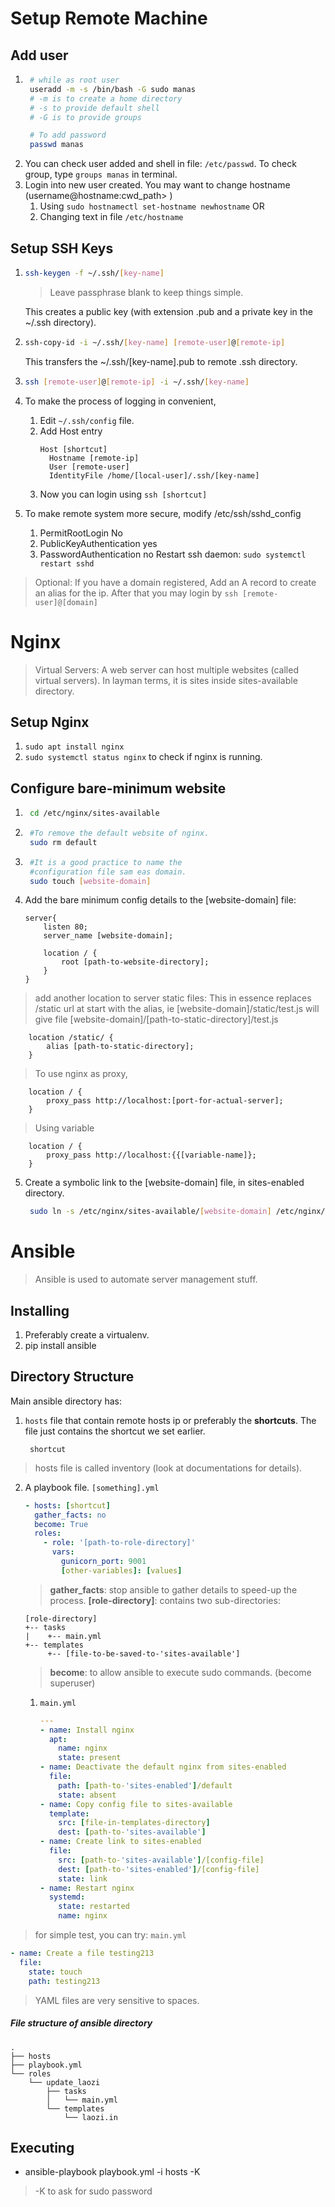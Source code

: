 # Setup Remote Machine
## Add user
1. ```bash
    # while as root user
    useradd -m -s /bin/bash -G sudo manas
    # -m is to create a home directory
    # -s to provide default shell
    # -G is to provide groups

    # To add password
    passwd manas
    ```
2. You can check user added and shell in file: `/etc/passwd`.
To check group, type `groups manas` in terminal.
3. Login into new user created.
You may want to change hostname (username@hostname:cwd_path> )
    1. Using `sudo hostnamectl set-hostname newhostname` 
    OR
    2. Changing text in file `/etc/hostname`

## Setup SSH Keys
1.  ```bash
    ssh-keygen -f ~/.ssh/[key-name]
    ```
    >Leave passphrase blank to keep things simple.

    This creates a public key (with extension .pub and a private key in the ~/.ssh directory).
2.  ```bash
    ssh-copy-id -i ~/.ssh/[key-name] [remote-user]@[remote-ip]
    ```
    This transfers the ~/.ssh/[key-name].pub to remote .ssh directory.
3.  ```bash
    ssh [remote-user]@[remote-ip] -i ~/.ssh/[key-name]
    ```
4. To make the process of logging in convenient,
   1. Edit `~/.ssh/config` file.
   2. Add Host entry
      ```
      Host [shortcut]
        Hostname [remote-ip]
        User [remote-user]
        IdentityFile /home/[local-user]/.ssh/[key-name]
      ```
    3. Now you can login using `ssh [shortcut]`
5. To make remote system more secure, modify /etc/ssh/sshd_config
   1. PermitRootLogin No
   2. PublicKeyAuthentication yes
   3. PasswordAuthentication no
    Restart ssh daemon: ```sudo systemctl restart sshd```

>Optional: If you have a domain registered,
>Add an A record to create an alias for the ip.
>After that you may login by 
`ssh [remote-user]@[domain]`

# Nginx
>Virtual Servers: A web server can host multiple websites (called virtual servers). In layman terms, it is sites inside sites-available directory.
## Setup Nginx
1. `sudo apt install nginx`
2. `sudo systemctl status nginx` to check if nginx is running.

## Configure bare-minimum website
1. ```bash
    cd /etc/nginx/sites-available
    ```
2. ```bash
    #To remove the default website of nginx.
    sudo rm default 
    ```
3. ```bash
    #It is a good practice to name the
    #configuration file sam eas domain.
    sudo touch [website-domain]
    ```
4. Add the bare minimum config details to the [website-domain] file:
    ```nginx
    server{
        listen 80;
        server_name [website-domain];

        location / {
            root [path-to-website-directory];
        }
    }
    ```
>add another location to server static files:
>This in essence replaces /static url at start with the alias, ie [website-domain]/static/test.js will give file [website-domain]/[path-to-static-directory]/test.js
```nginx
    location /static/ {
        alias [path-to-static-directory];
    }
```
>To use nginx as proxy, 
```nginx
    location / {
        proxy_pass http://localhost:[port-for-actual-server];
    }
```
>Using variable
```nginx
    location / {
        proxy_pass http://localhost:{{[variable-name]};
    }
```
 
5. Create a symbolic link to the [website-domain] file, in sites-enabled directory.
   ```bash
    sudo ln -s /etc/nginx/sites-available/[website-domain] /etc/nginx/sites-enabled/[website-domain]
   ```

# Ansible
>Ansible is used to automate server management stuff.
## Installing
1. Preferably create a virtualenv.
2. pip install ansible

## Directory Structure
Main ansible directory has:
1. `hosts` file that contain remote hosts ip or preferably the **shortcuts**.
   The file just contains the shortcut we set earlier.
   ```
    shortcut
   ```
>hosts file is called inventory (look at documentations for details).
2. A playbook file. `[something].yml`
   ```yaml
   - hosts: [shortcut]
     gather_facts: no
     become: True
     roles:
       - role: '[path-to-role-directory]'
         vars:
           gunicorn_port: 9001
           [other-variables]: [values]
   ```
   >**gather_facts**: stop ansible to gather details to speed-up the process.
   >**[role-directory]**: contains two sub-directories:
   ```
   [role-directory]
   +-- tasks
   |    +-- main.yml
   +-- templates
        +-- [file-to-be-saved-to-'sites-available']
   ```
   >**become**: to allow ansible to execute sudo commands. (become superuser)
   1. `main.yml`
      ```yaml
      ---
      - name: Install nginx
        apt:
          name: nginx
          state: present
      - name: Deactivate the default nginx from sites-enabled
        file:
          path: [path-to-'sites-enabled']/default
          state: absent
      - name: Copy config file to sites-available
        template:
          src: [file-in-templates-directory]
          dest: [path-to-'sites-available']
      - name: Create link to sites-enabled
        file:
          src: [path-to-'sites-available']/[config-file]
          dest: [path-to-'sites-enabled']/[config-file]
          state: link
      - name: Restart nginx
        systemd:
          state: restarted
          name: nginx
      ```
>for simple test, you can try:
`main.yml`
```yaml
- name: Create a file testing213
  file:
    state: touch
    path: testing213
```
>YAML files are very sensitive to spaces.
##### File structure of ansible directory
```
.
├── hosts
├── playbook.yml
└── roles
    └── update_laozi
        ├── tasks
        │   └── main.yml
        └── templates
            └── laozi.in
```
## Executing
- ansible-playbook playbook.yml -i hosts -K
>-K to ask for sudo password